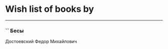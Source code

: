 # Wish list of books by [](http://vk.com/id300273923)
---

### `` Бесы
Достоевский Федор Михайлович

